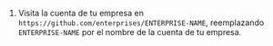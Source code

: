 1. Visita la cuenta de tu empresa en `https://github.com/enterprises/ENTERPRISE-NAME`, reemplazando `ENTERPRISE-NAME` por el nombre de la cuenta de tu empresa.
